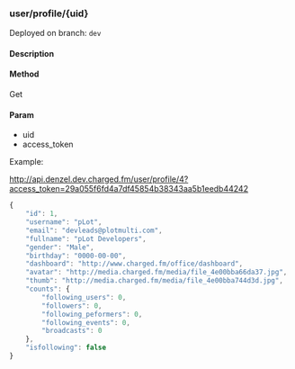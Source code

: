 ### **user/profile/{uid}**

Deployed on branch: `dev`

#### **Description**

#### **Method**

Get

#### **Param**

- uid
- access_token

Example:

http://api.denzel.dev.charged.fm/user/profile/4?access_token=29a055f6fd4a7df45854b38343aa5b1eedb44242

```javascript
{
    "id": 1,
    "username": "pLot",
    "email": "devleads@plotmulti.com",
    "fullname": "pLot Developers",
    "gender": "Male",
    "birthday": "0000-00-00",
    "dashboard": "http://www.charged.fm/office/dashboard",
    "avatar": "http://media.charged.fm/media/file_4e00bba66da37.jpg",
    "thumb": "http://media.charged.fm/media/file_4e00bba744d3d.jpg",
    "counts": {
        "following_users": 0,
        "followers": 0,
        "following_peformers": 0,
        "following_events": 0,
        "broadcasts": 0
    },
    "isfollowing": false
}
```
